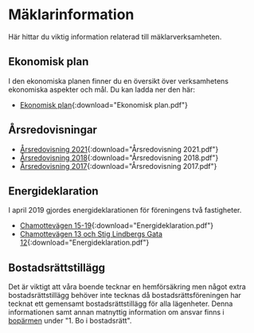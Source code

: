 # Mäklarinformation

Här hittar du viktig information relaterad till mäklarverksamheten.

## Ekonomisk plan

I den ekonomiska planen finner du en översikt över verksamhetens ekonomiska aspekter och mål. Du kan ladda ner den här:

- [Ekonomisk plan](filer/ekonomisk_plan.pdf){:download="Ekonomisk plan.pdf"}

## Årsredovisningar

- [Årsredovisning 2021](filer/arsredovisning_2021.pdf){:download="Årsredovisning 2021.pdf"}
- [Årsredovisning 2018](filer/arsredovisning_2018.pdf){:download="Årsredovisning 2018.pdf"}
- [Årsredovisning 2017](filer/arsredovisning_2017.pdf){:download="Årsredovisning 2017.pdf"}

## Energideklaration

I april 2019 gjordes energideklarationen för föreningens två fastigheter.

- [Chamottevägen 15-19](filer/926268-deklaration.pdf){:download="Energideklaration.pdf"}
- [Chamottevägen 13 och Stig Lindbergs Gata 12](filer/926274-deklaration.pdf){:download="Energideklaration.pdf"}

## Bostadsrättstillägg

Det är viktigt att våra boende tecknar en hemförsäkring men något extra
bostadsrättstillägg behöver inte tecknas då bostadsrättsföreningen har tecknat
ett gemensamt bostadsrättstillägg för alla lägenheter. Denna informationen samt
annan matnyttig information om ansvar finns i
[bopärmen](boendeinformation/boparm.md) under "1. Bo i bostadsrätt".
